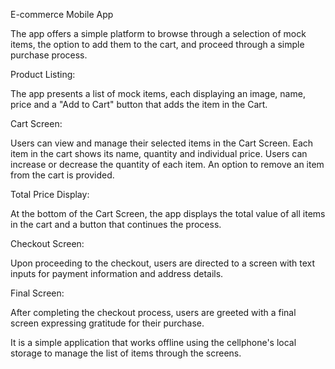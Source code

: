 E-commerce Mobile App

The app offers a simple platform to browse through a selection of mock items, the option to add them to the cart, and proceed through a simple purchase process.

Product Listing:

The app presents a list of mock items, each displaying an image, name, price and a "Add to Cart" button that adds the item in the Cart.

Cart Screen:

Users can view and manage their selected items in the Cart Screen.
Each item in the cart shows its name, quantity and individual price.
Users can increase or decrease the quantity of each item.
An option to remove an item from the cart is provided.

Total Price Display:

At the bottom of the Cart Screen, the app displays the total value of all items in the cart and a button that continues the process.

Checkout Screen:

Upon proceeding to the checkout, users are directed to a screen with text inputs for payment information and address details.

Final Screen:

After completing the checkout process, users are greeted with a final screen expressing gratitude for their purchase.

It is a simple application that works offline using the cellphone's local storage to manage the list of items through the screens.